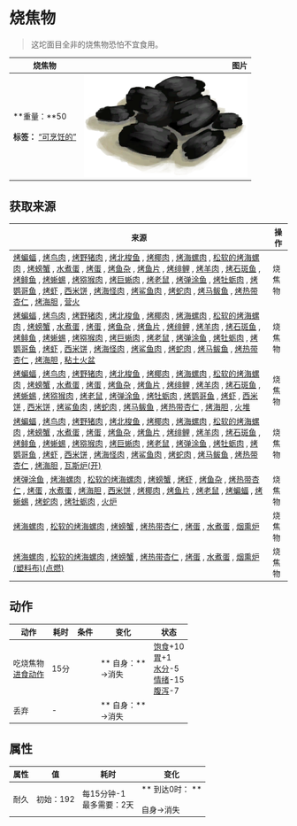 # 烧焦物  
> 这坨面目全非的烧焦物恐怕不宜食用。  
  
  烧焦物  |   图片   
 ----  |  ----:   
 **重量：**50<br><br>**标签：**	[“可烹饪的”](tag_Cookable.md)  |  <img decoding="async" src="Sprite/Charcoal.png" href="a.md" style="max-width:300px;max-height:300px;">   
  
## 获取来源  
来源  |  操作  
----  |  ----  
[烤蝙蝠](BatCooked.md) , [烤鸟肉](BirdMeatCooked.md) , [烤野猪肉](BoarMeatCooked.md) , [烤北梭鱼](BonefishCooked.md) , [烤椰肉](CoconutMeatCooked.md) , [烤海螺肉](ConchMeatCooked.md) , [松软的烤海螺肉](ConchMeatSoftCooked.md) , [烤螃蟹](CrabCooked.md) , [水煮蛋](EggBoiled.md) , [烤蛋](EggCooked.md) , [烤鱼杂](FishScrapsCooked.md) , [烤鱼片](FishSlicesCooked.md) , [烤绯鲤](GoatfishCooked.md) , [烤羊肉](GoatMeatCooked.md) , [烤石斑鱼](GrouperMeatCooked.md) , [烤鲱鱼](HerringCooked.md) , [烤蜥蜴](LizardCooked.md) , [烤猕猴肉](MacaqueMeatCooked.md) , [烤巨蜥肉](MonitorMeatCooked.md) , [烤老鼠](MouseCooked.md) , [烤弹涂鱼](MudskipperCooked.md) , [烤牡蛎肉](OysterMeatCooked.md) , [烤鹦哥鱼](ParrotFishCooked.md) , [烤虾](PrawnsCooked.md) , [西米饼](SagoFlatbread.md) , [烤海怪肉](SeahoundCooked.md) , [烤鲨鱼肉](SharkCooked.md) , [烤蛇肉](SnakeCooked.md) , [烤马鲅鱼](ThreadfinCooked.md) , [烤热带杏仁](TropicalAlmondsRoasted.md) , [烤海胆](UrchinMeatCooked.md) , [营火](Campfire.md)  |  烧焦物  
[烤蝙蝠](BatCooked.md) , [烤鸟肉](BirdMeatCooked.md) , [烤野猪肉](BoarMeatCooked.md) , [烤北梭鱼](BonefishCooked.md) , [烤椰肉](CoconutMeatCooked.md) , [烤海螺肉](ConchMeatCooked.md) , [松软的烤海螺肉](ConchMeatSoftCooked.md) , [烤螃蟹](CrabCooked.md) , [水煮蛋](EggBoiled.md) , [烤蛋](EggCooked.md) , [烤鱼杂](FishScrapsCooked.md) , [烤鱼片](FishSlicesCooked.md) , [烤绯鲤](GoatfishCooked.md) , [烤羊肉](GoatMeatCooked.md) , [烤石斑鱼](GrouperMeatCooked.md) , [烤鲱鱼](HerringCooked.md) , [烤蜥蜴](LizardCooked.md) , [烤猕猴肉](MacaqueMeatCooked.md) , [烤巨蜥肉](MonitorMeatCooked.md) , [烤老鼠](MouseCooked.md) , [烤弹涂鱼](MudskipperCooked.md) , [烤牡蛎肉](OysterMeatCooked.md) , [烤鹦哥鱼](ParrotFishCooked.md) , [烤虾](PrawnsCooked.md) , [西米饼](SagoFlatbread.md) , [烤海怪肉](SeahoundCooked.md) , [烤鲨鱼肉](SharkCooked.md) , [烤蛇肉](SnakeCooked.md) , [烤马鲅鱼](ThreadfinCooked.md) , [烤热带杏仁](TropicalAlmondsRoasted.md) , [烤海胆](UrchinMeatCooked.md) , [粘土火盆](ClayFirePit.md)  |  烧焦物  
[烤蝙蝠](BatCooked.md) , [烤鸟肉](BirdMeatCooked.md) , [烤野猪肉](BoarMeatCooked.md) , [烤北梭鱼](BonefishCooked.md) , [烤椰肉](CoconutMeatCooked.md) , [烤海螺肉](ConchMeatCooked.md) , [松软的烤海螺肉](ConchMeatSoftCooked.md) , [烤螃蟹](CrabCooked.md) , [水煮蛋](EggBoiled.md) , [烤蛋](EggCooked.md) , [烤鱼杂](FishScrapsCooked.md) , [烤鱼片](FishSlicesCooked.md) , [烤绯鲤](GoatfishCooked.md) , [烤羊肉](GoatMeatCooked.md) , [烤石斑鱼](GrouperMeatCooked.md) , [烤蜥蜴](LizardCooked.md) , [烤猕猴肉](MacaqueMeatCooked.md) , [烤老鼠](MouseCooked.md) , [烤弹涂鱼](MudskipperCooked.md) , [烤牡蛎肉](OysterMeatCooked.md) , [烤鹦哥鱼](ParrotFishCooked.md) , [烤虾](PrawnsCooked.md) , [西米饼](SagoFlatbread.md) , [西米饼](SagoFlatbread.md) , [烤鲨鱼肉](SharkCooked.md) , [烤蛇肉](SnakeCooked.md) , [烤马鲅鱼](ThreadfinCooked.md) , [烤热带杏仁](TropicalAlmondsRoasted.md) , [烤海胆](UrchinMeatCooked.md) , [火堆](Fire.md)  |  烧焦物  
[烤蝙蝠](BatCooked.md) , [烤鸟肉](BirdMeatCooked.md) , [烤野猪肉](BoarMeatCooked.md) , [烤北梭鱼](BonefishCooked.md) , [烤椰肉](CoconutMeatCooked.md) , [烤海螺肉](ConchMeatCooked.md) , [松软的烤海螺肉](ConchMeatSoftCooked.md) , [烤螃蟹](CrabCooked.md) , [水煮蛋](EggBoiled.md) , [烤蛋](EggCooked.md) , [烤鱼杂](FishScrapsCooked.md) , [烤鱼片](FishSlicesCooked.md) , [烤绯鲤](GoatfishCooked.md) , [烤羊肉](GoatMeatCooked.md) , [烤石斑鱼](GrouperMeatCooked.md) , [烤鲱鱼](HerringCooked.md) , [烤蜥蜴](LizardCooked.md) , [烤猕猴肉](MacaqueMeatCooked.md) , [烤巨蜥肉](MonitorMeatCooked.md) , [烤老鼠](MouseCooked.md) , [烤弹涂鱼](MudskipperCooked.md) , [烤牡蛎肉](OysterMeatCooked.md) , [烤鹦哥鱼](ParrotFishCooked.md) , [烤虾](PrawnsCooked.md) , [西米饼](SagoFlatbread.md) , [烤海怪肉](SeahoundCooked.md) , [烤鲨鱼肉](SharkCooked.md) , [烤蛇肉](SnakeCooked.md) , [烤马鲅鱼](ThreadfinCooked.md) , [烤热带杏仁](TropicalAlmondsRoasted.md) , [烤海胆](UrchinMeatCooked.md) , [瓦斯炉(开)](GasCookerOn.md)  |  烧焦物  
[烤弹涂鱼](MudskipperCooked.md) , [烤海螺肉](ConchMeatCooked.md) , [松软的烤海螺肉](ConchMeatSoftCooked.md) , [烤螃蟹](CrabCooked.md) , [烤虾](PrawnsCooked.md) , [烤鱼杂](FishScrapsCooked.md) , [烤热带杏仁](TropicalAlmondsRoasted.md) , [烤蛋](EggCooked.md) , [水煮蛋](EggBoiled.md) , [烤海胆](UrchinMeatCooked.md) , [西米饼](SagoFlatbread.md) , [烤椰肉](CoconutMeatCooked.md) , [烤鱼片](FishSlicesCooked.md) , [烤老鼠](MouseCooked.md) , [烤蝙蝠](BatCooked.md) , [烤蜥蜴](LizardCooked.md) , [烤蛇肉](SnakeCooked.md) , [烤牡蛎肉](OysterMeatCooked.md) , [火炉](Stove.md)  |  烧焦物  
[烤海螺肉](ConchMeatCooked.md) , [松软的烤海螺肉](ConchMeatSoftCooked.md) , [烤螃蟹](CrabCooked.md) , [烤热带杏仁](TropicalAlmondsRoasted.md) , [烤蛋](EggCooked.md) , [水煮蛋](EggBoiled.md) , [烟熏炉](Smoker.md)  |  烧焦物  
[烤海螺肉](ConchMeatCooked.md) , [松软的烤海螺肉](ConchMeatSoftCooked.md) , [烤螃蟹](CrabCooked.md) , [烤热带杏仁](TropicalAlmondsRoasted.md) , [烤蛋](EggCooked.md) , [水煮蛋](EggBoiled.md) , [烟熏炉(塑料布)(点燃)](SmokerPlastic.md)  |  烧焦物  
## 动作  
动作  |  耗时  |  条件  |  变化  |  状态  
----  |  ----  |  ----  |  ----  |  ----  
吃烧焦物<br>[进食动作](EatingAction.md)  |  15分  |    |  ** 自身：**<br>→消失  |  [饱食](Satiation.md)+10<br>[胃](Stomach.md)+1<br>[水分](Hydration.md)-5<br>[情绪](Morale.md)-15<br>[腹泻](Diarrhoea.md)-7  
丢弃<br>  |  -  |    |  ** 自身：**<br>→消失  |    
## 属性   
属性  |  值  |  耗时  |  变化  
----  |  ----  |  ----  |  ----  
耐久  |  初始：192  |  每15分钟-1<br>最多需要：2天  |  ** 到达0时： **<br><br>自身→消失  


<script>document.title="烧焦物 - 卡牌生存百科 Card Survival Wiki";</script>